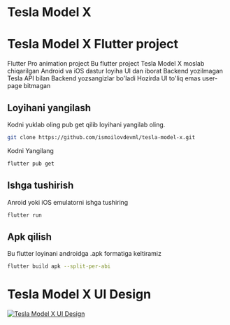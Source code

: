 # Tesla Model X

# Tesla Model X Flutter project

Flutter Pro animation project
Bu flutter project Tesla Model X moslab chiqarilgan
Android va iOS dastur loyiha UI dan iborat Backend yozilmagan
Tesla API bilan Backend yozsangizlar bo'ladi
Hozirda UI to'liq emas user-page bitmagan

## Loyihani yangilash

Kodni yuklab oling pub get qilib loyihani yangilab oling.
```bash
git clone https://github.com/ismoilovdevml/tesla-model-x.git
```
Kodni Yangilang

```bash
flutter pub get
```
## Ishga tushirish
Anroid yoki iOS emulatorni ishga tushiring

```bash
flutter run
```
## Apk qilish
Bu flutter loyinani androidga .apk formatiga keltiramiz

```bash
flutter build apk --split-per-abi
```
# Tesla Model X UI Design <br>

[![Tesla Model X UI Design](https://img.youtube.com/vi/UzTp0oza8-Y/0.jpg)](https://www.youtube.com/watch?v=UzTp0oza8-Y)








